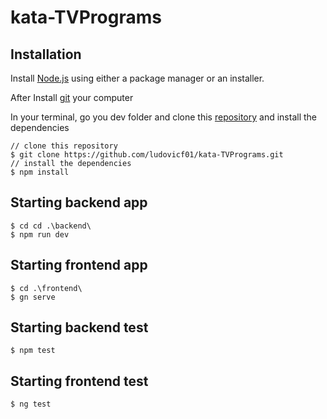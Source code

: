 # kata-TVPrograms

## Installation

Install [Node.js](https://nodejs.org) using either a package manager or an installer.

After Install [git](https://git-scm.com/) your computer 

In your terminal, go you dev folder and clone this [repository](https://github.com/ludovicf01/kata-TVPrograms.git) and install the dependencies
```
// clone this repository
$ git clone https://github.com/ludovicf01/kata-TVPrograms.git
// install the dependencies
$ npm install
```

## Starting backend app
```
$ cd cd .\backend\
$ npm run dev
```

## Starting frontend app
```
$ cd .\frontend\
$ gn serve
```

## Starting backend test
```
$ npm test
```

## Starting frontend test
```
$ ng test
```